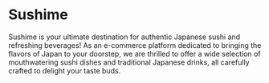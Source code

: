 # Sushime

Sushime is your ultimate destination for authentic Japanese sushi and refreshing beverages! As an e-commerce platform dedicated to bringing the flavors of Japan to your doorstep, we are thrilled to offer a wide selection of mouthwatering sushi dishes and traditional Japanese drinks, all carefully crafted to delight your taste buds.
